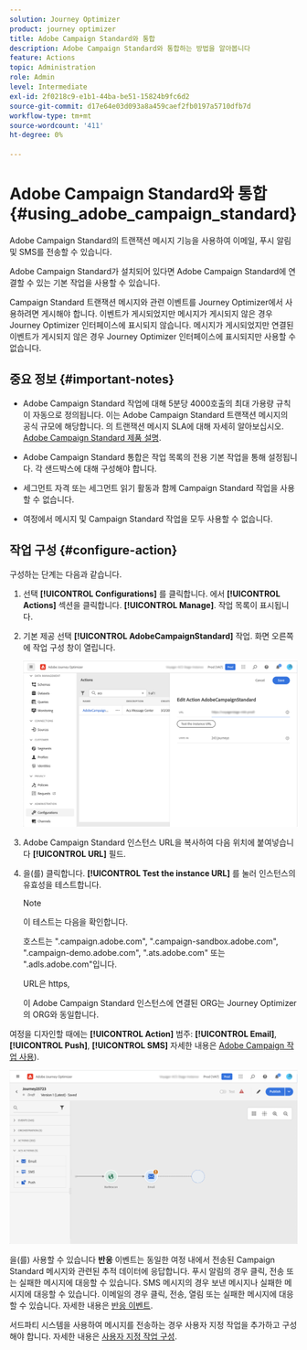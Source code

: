 ```yaml
---
solution: Journey Optimizer
product: journey optimizer
title: Adobe Campaign Standard와 통합
description: Adobe Campaign Standard와 통합하는 방법을 알아봅니다
feature: Actions
topic: Administration
role: Admin
level: Intermediate
exl-id: 2f0218c9-e1b1-44ba-be51-15824b9fc6d2
source-git-commit: d17e64e03d093a8a459caef2fb0197a5710dfb7d
workflow-type: tm+mt
source-wordcount: '411'
ht-degree: 0%

---
```


# Adobe Campaign Standard와 통합 {#using_adobe_campaign_standard}

Adobe Campaign Standard의 트랜잭션 메시지 기능을 사용하여 이메일, 푸시 알림 및 SMS를 전송할 수 있습니다.

Adobe Campaign Standard가 설치되어 있다면 Adobe Campaign Standard에 연결할 수 있는 기본 작업을 사용할 수 있습니다.

Campaign Standard 트랜잭션 메시지와 관련 이벤트를 Journey Optimizer에서 사용하려면 게시해야 합니다. 이벤트가 게시되었지만 메시지가 게시되지 않은 경우 Journey Optimizer 인터페이스에 표시되지 않습니다. 메시지가 게시되었지만 연결된 이벤트가 게시되지 않은 경우 Journey Optimizer 인터페이스에 표시되지만 사용할 수 없습니다.

## 중요 정보 {#important-notes}

* Adobe Campaign Standard 작업에 대해 5분당 4000호출의 최대 가용량 규칙이 자동으로 정의됩니다. 이는 Adobe Campaign Standard 트랜잭션 메시지의 공식 규모에 해당합니다. 의 트랜잭션 메시지 SLA에 대해 자세히 알아보십시오. [Adobe Campaign Standard 제품 설명](https://helpx.adobe.com/legal/product-descriptions/campaign-standard.html).

* Adobe Campaign Standard 통합은 작업 목록의 전용 기본 작업을 통해 설정됩니다. 각 샌드박스에 대해 구성해야 합니다.

* 세그먼트 자격 또는 세그먼트 읽기 활동과 함께 Campaign Standard 작업을 사용할 수 없습니다.

* 여정에서 메시지 및 Campaign Standard 작업을 모두 사용할 수 없습니다.

## 작업 구성 {#configure-action}

구성하는 단계는 다음과 같습니다.

1. 선택 **[!UICONTROL Configurations]** 를 클릭합니다. 에서  **[!UICONTROL Actions]** 섹션을 클릭합니다. **[!UICONTROL Manage]**. 작업 목록이 표시됩니다.

1. 기본 제공 선택 **[!UICONTROL AdobeCampaignStandard]** 작업. 화면 오른쪽에 작업 구성 창이 열립니다.

   ![](assets/actioncampaign.png)

1. Adobe Campaign Standard 인스턴스 URL을 복사하여 다음 위치에 붙여넣습니다 **[!UICONTROL URL]** 필드.

1. 을(를) 클릭합니다. **[!UICONTROL Test the instance URL]** 를 눌러 인스턴스의 유효성을 테스트합니다.

   >[!NOTE]
   >
   >이 테스트는 다음을 확인합니다.
   >
   >호스트는 &quot;.campaign.adobe.com&quot;, &quot;.campaign-sandbox.adobe.com&quot;, &quot;.campaign-demo.adobe.com&quot;, &quot;.ats.adobe.com&quot; 또는 &quot;.adls.adobe.com&quot;입니다.
   >
   >URL은 https,
   >
   >이 Adobe Campaign Standard 인스턴스에 연결된 ORG는 Journey Optimizer의 ORG와 동일합니다.

여정을 디자인할 때에는 **[!UICONTROL Action]** 범주: **[!UICONTROL Email]**, **[!UICONTROL Push]**, **[!UICONTROL SMS]** 자세한 내용은 [Adobe Campaign 작업 사용](../building-journeys/using-adobe-campaign-standard.md)).

![](assets/journey58.png)

을(를) 사용할 수 있습니다 **반응** 이벤트는 동일한 여정 내에서 전송된 Campaign Standard 메시지와 관련된 추적 데이터에 응답합니다. 푸시 알림의 경우 클릭, 전송 또는 실패한 메시지에 대응할 수 있습니다. SMS 메시지의 경우 보낸 메시지나 실패한 메시지에 대응할 수 있습니다. 이메일의 경우 클릭, 전송, 열림 또는 실패한 메시지에 대응할 수 있습니다. 자세한 내용은 [반응 이벤트](../building-journeys/reaction-events.md).

서드파티 시스템을 사용하여 메시지를 전송하는 경우 사용자 지정 작업을 추가하고 구성해야 합니다. 자세한 내용은 [사용자 지정 작업 구성](../action/about-custom-action-configuration.md).

